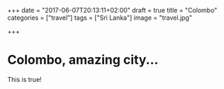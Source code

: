 +++
date = "2017-06-07T20:13:11+02:00"
draft = true
title = "Colombo"
categories = ["travel"]
tags = ["Sri Lanka"]
image = "travel.jpg"


+++

# Colombo, amazing city...
This is true!
